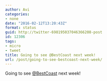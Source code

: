 ```yaml
---
author: Avi
categories:
- none
date: "2016-02-12T13:20:43Z"
format: status
guid: http://twitter-698195037046366208-post
id: 12306
tags:
- micro
- tweet
title: Going to see @BestCoast next week!
url: /post/going-to-see-bestcoast-next-week/
---
```

Going to see [@BestCoast](http://twitter.com/BestCoast) next week!